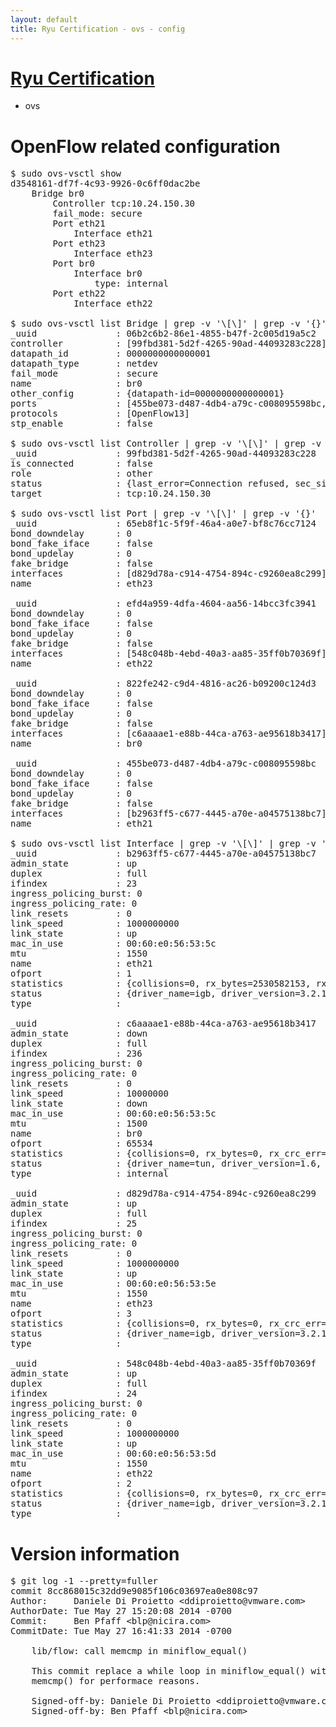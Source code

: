 ```yaml
---
layout: default
title: Ryu Certification - ovs - config
---
```

# [Ryu Certification](http://osrg.github.io/ryu/certification.html)
* ovs 

# OpenFlow related configuration
<pre>
$ sudo ovs-vsctl show
d3548161-df7f-4c93-9926-0c6ff0dac2be
    Bridge br0
        Controller tcp:10.24.150.30
        fail_mode: secure
        Port eth21
            Interface eth21
        Port eth23
            Interface eth23
        Port br0
            Interface br0
                type: internal
        Port eth22
            Interface eth22

$ sudo ovs-vsctl list Bridge | grep -v '\[\]' | grep -v '{}'
_uuid               : 06b2c6b2-86e1-4855-b47f-2c005d19a5c2
controller          : [99fbd381-5d2f-4265-90ad-44093283c228]
datapath_id         : 0000000000000001
datapath_type       : netdev
fail_mode           : secure
name                : br0
other_config        : {datapath-id=0000000000000001}
ports               : [455be073-d487-4db4-a79c-c008095598bc, 65eb8f1c-5f9f-46a4-a0e7-bf8c76cc7124, 822fe242-c9d4-4816-ac26-b09200c124d3, efd4a959-4dfa-4604-aa56-14bcc3fc3941]
protocols           : [OpenFlow13]
stp_enable          : false

$ sudo ovs-vsctl list Controller | grep -v '\[\]' | grep -v '{}'
_uuid               : 99fbd381-5d2f-4265-90ad-44093283c228
is_connected        : false
role                : other
status              : {last_error=Connection refused, sec_since_connect=1002, sec_since_disconnect=3, state=BACKOFF}
target              : tcp:10.24.150.30

$ sudo ovs-vsctl list Port | grep -v '\[\]' | grep -v '{}'
_uuid               : 65eb8f1c-5f9f-46a4-a0e7-bf8c76cc7124
bond_downdelay      : 0
bond_fake_iface     : false
bond_updelay        : 0
fake_bridge         : false
interfaces          : [d829d78a-c914-4754-894c-c9260ea8c299]
name                : eth23

_uuid               : efd4a959-4dfa-4604-aa56-14bcc3fc3941
bond_downdelay      : 0
bond_fake_iface     : false
bond_updelay        : 0
fake_bridge         : false
interfaces          : [548c048b-4ebd-40a3-aa85-35ff0b70369f]
name                : eth22

_uuid               : 822fe242-c9d4-4816-ac26-b09200c124d3
bond_downdelay      : 0
bond_fake_iface     : false
bond_updelay        : 0
fake_bridge         : false
interfaces          : [c6aaaae1-e88b-44ca-a763-ae95618b3417]
name                : br0

_uuid               : 455be073-d487-4db4-a79c-c008095598bc
bond_downdelay      : 0
bond_fake_iface     : false
bond_updelay        : 0
fake_bridge         : false
interfaces          : [b2963ff5-c677-4445-a70e-a04575138bc7]
name                : eth21

$ sudo ovs-vsctl list Interface | grep -v '\[\]' | grep -v '{}'
_uuid               : b2963ff5-c677-4445-a70e-a04575138bc7
admin_state         : up
duplex              : full
ifindex             : 23
ingress_policing_burst: 0
ingress_policing_rate: 0
link_resets         : 0
link_speed          : 1000000000
link_state          : up
mac_in_use          : 00:60:e0:56:53:5c
mtu                 : 1550
name                : eth21
ofport              : 1
statistics          : {collisions=0, rx_bytes=2530582153, rx_crc_err=0, rx_dropped=0, rx_errors=0, rx_frame_err=0, rx_over_err=0, rx_packets=4577541, tx_bytes=0, tx_dropped=0, tx_errors=0, tx_packets=0}
status              : {driver_name=igb, driver_version=3.2.10-k, firmware_version=2.10-9}
type                : 

_uuid               : c6aaaae1-e88b-44ca-a763-ae95618b3417
admin_state         : down
duplex              : full
ifindex             : 236
ingress_policing_burst: 0
ingress_policing_rate: 0
link_resets         : 0
link_speed          : 10000000
link_state          : down
mac_in_use          : 00:60:e0:56:53:5c
mtu                 : 1500
name                : br0
ofport              : 65534
statistics          : {collisions=0, rx_bytes=0, rx_crc_err=0, rx_dropped=0, rx_errors=0, rx_frame_err=0, rx_over_err=0, rx_packets=0, tx_bytes=0, tx_dropped=0, tx_errors=0, tx_packets=0}
status              : {driver_name=tun, driver_version=1.6, firmware_version=N/A}
type                : internal

_uuid               : d829d78a-c914-4754-894c-c9260ea8c299
admin_state         : up
duplex              : full
ifindex             : 25
ingress_policing_burst: 0
ingress_policing_rate: 0
link_resets         : 0
link_speed          : 1000000000
link_state          : up
mac_in_use          : 00:60:e0:56:53:5e
mtu                 : 1550
name                : eth23
ofport              : 3
statistics          : {collisions=0, rx_bytes=0, rx_crc_err=0, rx_dropped=0, rx_errors=0, rx_frame_err=0, rx_over_err=0, rx_packets=0, tx_bytes=614028704, tx_dropped=0, tx_errors=0, tx_packets=3272664}
status              : {driver_name=igb, driver_version=3.2.10-k, firmware_version=2.10-9}
type                : 

_uuid               : 548c048b-4ebd-40a3-aa85-35ff0b70369f
admin_state         : up
duplex              : full
ifindex             : 24
ingress_policing_burst: 0
ingress_policing_rate: 0
link_resets         : 0
link_speed          : 1000000000
link_state          : up
mac_in_use          : 00:60:e0:56:53:5d
mtu                 : 1550
name                : eth22
ofport              : 2
statistics          : {collisions=0, rx_bytes=0, rx_crc_err=0, rx_dropped=0, rx_errors=0, rx_frame_err=0, rx_over_err=0, rx_packets=0, tx_bytes=2780556818, tx_dropped=0, tx_errors=0, tx_packets=1863869}
status              : {driver_name=igb, driver_version=3.2.10-k, firmware_version=2.10-9}
type                : 
</pre>

# Version information
<pre>
$ git log -1 --pretty=fuller
commit 8cc868015c32dd9e9085f106c03697ea0e808c97
Author:     Daniele Di Proietto &lt;ddiproietto@vmware.com&gt;
AuthorDate: Tue May 27 15:20:08 2014 -0700
Commit:     Ben Pfaff &lt;blp@nicira.com&gt;
CommitDate: Tue May 27 16:41:33 2014 -0700

    lib/flow: call memcmp in miniflow_equal&#40;&#41;
    
    This commit replace a while loop in miniflow_equal&#40;&#41; with a call to
    memcmp&#40;&#41; for performace reasons.
    
    Signed-off-by: Daniele Di Proietto &lt;ddiproietto@vmware.com&gt;
    Signed-off-by: Ben Pfaff &lt;blp@nicira.com&gt;
</pre>
